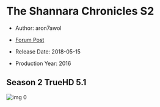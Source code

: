 # The Shannara Chronicles S2

* Author: aron7awol

* [Forum Post](https://www.avsforum.com/threads/bass-eq-for-filtered-movies.2995212/post-59354894)

* Release Date: 2018-05-15
* Production Year: 2016

## Season 2 TrueHD 5.1

![img 0](https://i.imgur.com/IPfqMUJ.jpg)

